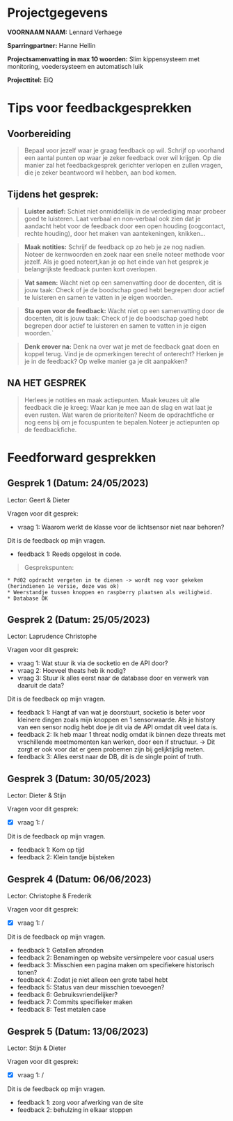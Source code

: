 # Projectgegevens

**VOORNAAM NAAM:** Lennard Verhaege

**Sparringpartner:** Hanne Hellin

**Projectsamenvatting in max 10 woorden:**  Slim kippensysteem met monitoring, voedersysteem en automatisch luik

**Projecttitel:** EiQ

# Tips voor feedbackgesprekken

## Voorbereiding

> Bepaal voor jezelf waar je graag feedback op wil. Schrijf op voorhand een aantal punten op waar je zeker feedback over wil krijgen. Op die manier zal het feedbackgesprek gerichter verlopen en zullen vragen, die je zeker beantwoord wil hebben, aan bod komen.

## Tijdens het gesprek:

> **Luister actief:** Schiet niet onmiddellijk in de verdediging maar probeer goed te luisteren. Laat verbaal en non-verbaal ook zien dat je aandacht hebt voor de feedback door een open houding (oogcontact, rechte houding), door het maken van aantekeningen, knikken...

> **Maak notities:** Schrijf de feedback op zo heb je ze nog nadien. Noteer de kernwoorden en zoek naar een snelle noteer methode voor jezelf. Als je goed noteert,kan je op het einde van het gesprek je belangrijkste feedback punten kort overlopen.

> **Vat samen:** Wacht niet op een samenvatting door de docenten, dit is jouw taak: Check of je de boodschap goed hebt begrepen door actief te luisteren en samen te vatten in je eigen woorden.

> **Sta open voor de feedback:** Wacht niet op een samenvatting door de docenten, dit is jouw taak: Check of je de boodschap goed hebt begrepen door actief te luisteren en samen te vatten in je eigen woorden.`

> **Denk erover na:** Denk na over wat je met de feedback gaat doen en koppel terug. Vind je de opmerkingen terecht of onterecht? Herken je je in de feedback? Op welke manier ga je dit aanpakken?

## NA HET GESPREK

> Herlees je notities en maak actiepunten. Maak keuzes uit alle feedback die je kreeg: Waar kan je mee aan de slag en wat laat je even rusten. Wat waren de prioriteiten? Neem de opdrachtfiche er nog eens bij om je focuspunten te bepalen.Noteer je actiepunten op de feedbackfiche.

# Feedforward gesprekken

## Gesprek 1 (Datum: 24/05/2023)

Lector: Geert & Dieter

Vragen voor dit gesprek:

- vraag 1: Waarom werkt de klasse voor de lichtsensor niet naar behoren?

Dit is de feedback op mijn vragen.

- feedback 1: Reeds opgelost in code.

> Gesprekspunten:
	
	* Pd02 opdracht vergeten in te dienen -> wordt nog voor gekeken 		(herindienen 1e versie, deze was ok)
	* Weerstandje tussen knoppen en raspberry plaatsen als veiligheid.
	* Database OK

## Gesprek 2 (Datum: 25/05/2023)

Lector: Laprudence Christophe

Vragen voor dit gesprek:

-  vraag 1: Wat stuur ik via de socketio en de API door?
-  vraag 2: Hoeveel theats heb ik nodig?
-  vraag 3: Stuur ik alles eerst naar de database door en verwerk van daaruit de data?

Dit is de feedback op mijn vragen.

- feedback 1: Hangt af van wat je doorstuurt, socketio is beter voor kleinere dingen zoals mijn knoppen en 1 sensorwaarde. Als je history van een sensor nodig hebt doe je dit via de API omdat dit veel data is.
- feedback 2: Ik heb maar 1 threat nodig omdat ik binnen deze threats met vrschillende meetmomenten kan werken, door een if structuur. -> Dit zorgt er ook voor dat er geen probemen zijn bij gelijktijdig meten.
- feedback 3: Alles eerst naar de DB, dit is de single point of truth.

## Gesprek 3 (Datum: 30/05/2023)

Lector: Dieter & Stijn

Vragen voor dit gesprek:

- [x] vraag 1: /

Dit is de feedback op mijn vragen.

- feedback 1: Kom op tijd
- feedback 2: Klein tandje bijsteken

## Gesprek 4 (Datum: 06/06/2023)

Lector: Christophe & Frederik

Vragen voor dit gesprek:

- [x] vraag 1: /

Dit is de feedback op mijn vragen.

- feedback 1: Getallen afronden
- feedback 2: Benamingen op website versimpelere voor casual users
- feedback 3: Misschien een pagina maken om specifiekere historisch tonen?
- feedback 4: Zodat je niet alleen een grote tabel hebt
- feedback 5: Status van deur misschien toevoegen?
- feedback 6: Gebruiksvriendelijker?
- feedback 7: Commits specifieker maken
- feedback 8: Test metalen case

## Gesprek 5 (Datum: 13/06/2023)

Lector: Stijn & Dieter

Vragen voor dit gesprek:

- [x] vraag 1: /

Dit is de feedback op mijn vragen.

- feedback 1: zorg voor afwerking van de site
- feedback 2: behulzing in elkaar stoppen

